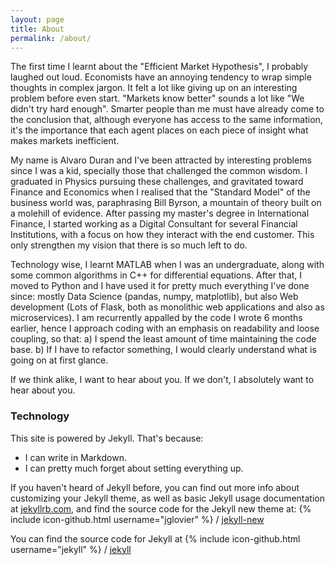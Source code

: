 ```yaml
---
layout: page
title: About
permalink: /about/
---
```


The first time I learnt about the "Efficient Market Hypothesis", I probably laughed out loud. Economists have an annoying tendency to wrap simple thoughts in complex jargon. It felt a lot like giving up on an interesting problem before even start. "Markets know better" sounds a lot like "We didn't try hard enough". Smarter people than me must have already come to the conclusion that, although everyone has access to the same information, it's  the importance that each agent places on each piece of insight what makes markets inefficient.

My name is Alvaro Duran and I've been attracted by interesting problems since I was a kid, specially those that challenged the common wisdom. I graduated in Physics pursuing these challenges, and gravitated toward Finance and Economics when I realised that the "Standard Model" of the business world was, paraphrasing Bill Byrson, a mountain of theory built on a molehill of evidence. After passing my master's degree in International Finance, I started working as a Digital Consultant for several Financial Institutions, with a focus on how they interact with the end customer. This only strengthen my vision that there is so much left to do.

Technology wise, I learnt MATLAB when I was an undergraduate, along with some common algorithms in C++ for differential equations. After that, I moved to Python and I have used it for pretty much everything I've done since: mostly Data Science (pandas, numpy, matplotlib), but also Web development (Lots of Flask, both as monolithic web applications and also as microservices). I am recurrently appalled by the code I wrote 6 months earlier, hence I approach coding with an emphasis on readability and loose coupling, so that:
a) I spend the least amount of time maintaining the code base.
b) If I have to refactor something, I would clearly understand what is going on at first glance.

If we think alike, I want to hear about you. If we don't, I absolutely want to hear about you.

### Technology

This site is powered by Jekyll. That's because:
- I can write in Markdown.
- I can pretty much forget about setting everything up.

If you haven't heard of Jekyll before, you can find out more info about customizing your Jekyll theme, as well as basic Jekyll usage documentation at [jekyllrb.com](http://jekyllrb.com/), and find the source code for the Jekyll new theme at:
{% include icon-github.html username="jglovier" %} /
[jekyll-new](https://github.com/jglovier/jekyll-new)

You can find the source code for Jekyll at
{% include icon-github.html username="jekyll" %} /
[jekyll](https://github.com/jekyll/jekyll)
